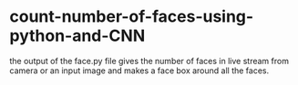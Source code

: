 # count-number-of-faces-using-python-and-CNN
the output of the face.py file gives the number of faces in live stream from camera or an input image and makes a face box around all the faces. 

